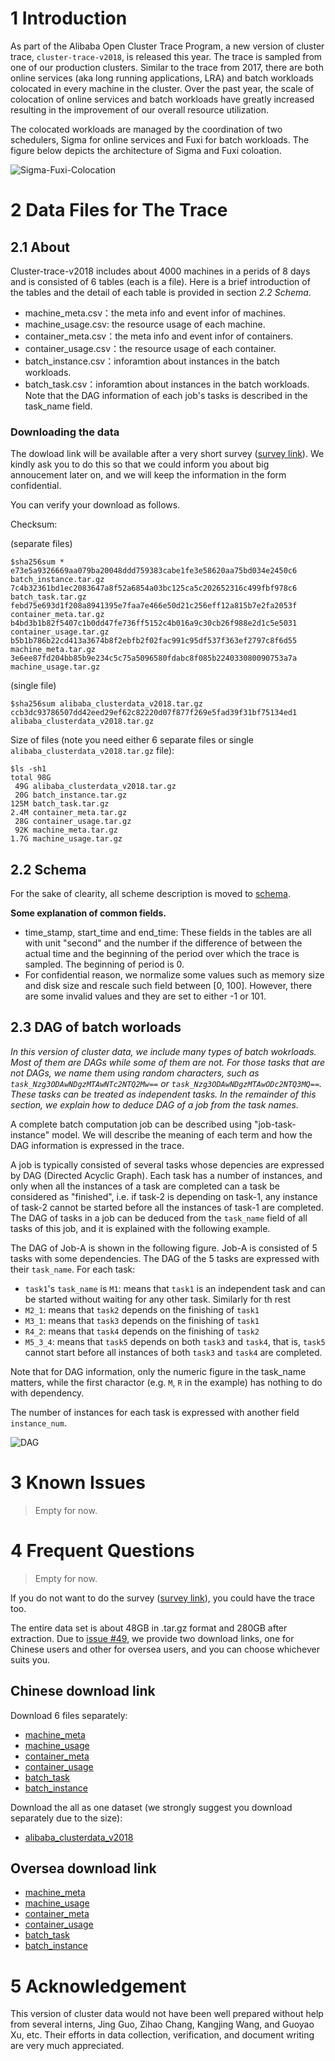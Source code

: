 
# 1 Introduction

As part of the Alibaba Open Cluster Trace Program, a new version of cluster trace, `cluster-trace-v2018`, is released this year. The trace is sampled from one of our production clusters. Similar to the trace from 2017, there are both online services (aka long running applications, LRA) and batch workloads colocated in every machine in the cluster. Over the past year, the scale of colocation of online services and batch workloads have greatly increased resulting in the improvement of our overall resource utilization.

The colocated workloads are managed by the coordination of two schedulers, Sigma for online services and Fuxi for batch workloads. The figure below depicts the architecture of Sigma and Fuxi coloation.

![Sigma-Fuxi-Colocation](./sigma-fuxi-collocation.jpg)

# 2 Data Files for The Trace

## 2.1 About

Cluster-trace-v2018 includes about 4000 machines in a perids of 8 days and is consisted of 6 tables (each is a file). Here is a brief introduction of the tables and the detail of each table is provided in section *2.2 Schema*.

* machine_meta.csv：the meta info and event infor of machines.
* machine_usage.csv: the resource usage of each machine.
* container_meta.csv：the meta info and event infor of containers.
* container_usage.csv：the resource usage of each container.
* batch_instance.csv：inforamtion about instances in the batch workloads.
* batch_task.csv：inforamtion about instances in the batch workloads. Note that the DAG information of each job's tasks is described in the task_name field.

### Downloading the data

The dowload link will be available after a very short survey ([survey link](http://alibabadeveloper.mikecrm.com/BdJtacN)). We kindly ask you to do this so that we could inform you about big annoucement later on, and we will keep the information in the form confidential.

You can verify your download as follows.

Checksum:

(separate files)
```
$sha256sum *
e73e5a9326669aa079ba20048ddd759383cabe1fe3e58620aa75bd034e2450c6  batch_instance.tar.gz
7c4b32361bd1ec2083647a8f52a6854a03bc125ca5c202652316c499fbf978c6  batch_task.tar.gz
febd75e693d1f208a8941395e7faa7e466e50d21c256eff12a815b7e2fa2053f  container_meta.tar.gz
b4bd3b1b82f5407c1b0dd47fe736ff5152c4b016a9c30cb26f988e2d1c5e5031  container_usage.tar.gz
b5b1b786b22cd413a3674b8f2ebfb2f02fac991c95df537f363ef2797c8f6d55  machine_meta.tar.gz
3e6ee87fd204bb85b9e234c5c75a5096580fdabc8f085b224033080090753a7a  machine_usage.tar.gz
```

(single file)
```
$sha256sum alibaba_clusterdata_v2018.tar.gz
ccb3dc93786507dd42eed29ef62c82220d07f877f269e5fad39f31bf75134ed1  alibaba_clusterdata_v2018.tar.gz
```

Size of files (note you need either 6 separate files or single `alibaba_clusterdata_v2018.tar.gz` file):
```
$ls -sh1
total 98G
 49G alibaba_clusterdata_v2018.tar.gz
 20G batch_instance.tar.gz
125M batch_task.tar.gz
2.4M container_meta.tar.gz
 28G container_usage.tar.gz
 92K machine_meta.tar.gz
1.7G machine_usage.tar.gz
```

## 2.2 Schema

For the sake of clearity, all scheme description is moved to [schema](./schema.txt).

**Some explanation of common fields.**

* time_stamp, start_time and end_time: These fields in the tables are all with unit "second" and the number if the difference of between the actual time and the beginning of the period over which the trace is sampled. The beginning of period is 0.
* For confidential reason, we normalize some values such as memory size and disk size and rescale such field between [0, 100]. However, there are some invalid values and they are set to either -1 or 101.

## 2.3 DAG of batch worloads

*In this version of cluster data, we include many types of batch wokrloads. Most of them are DAGs while some of them are not. For those tasks that are not DAGs, we name them using random characters, such as `task_Nzg3ODAwNDgzMTAwNTc2NTQ2Mw==` or `task_Nzg3ODAwNDgzMTAwODc2NTQ3MQ==`. These tasks can be treated as independent tasks. In the remainder of this section, we explain how to deduce DAG of a job from the task names.*

A complete batch computation job can be described using "job-task-instance" model. We will describe the meaning of each term and how the DAG information is expressed in the trace.

A job is typically consisted of several tasks whose depencies are expressed by DAG (Directed Acyclic Graph). Each task has a number of instances, and only when all the instances of a task are completed can a task be considered as "finished", i.e. if task-2 is depending on task-1, any instance of task-2 cannot be started before all the instances of task-1 are completed. The DAG of tasks in a job can be deduced from the `task_name` field of all tasks of this job, and it is explained with the following example.

The DAG of Job-A is shown in the following figure. Job-A is consisted of 5 tasks with some dependencies. The DAG of the 5 tasks are expressed with their `task_name`. For each task:

* `task1`'s `task_name` is `M1`: means that `task1` is an independent task and can be started without waiting for any other task. Similarly for th rest
* `M2_1`: means that `task2` depends on the finishing of `task1`
* `M3_1`: means that `task3` depends on the finishing of `task1`
* `R4_2`: means that `task4` depends on the finishing of `task2`
* `M5_3_4`: means that `task5` depends on both `task3` and `task4`, that is, `task5` cannot start before all instances of both `task3` and `task4` are completed.

Note that for DAG information, only the numeric figure in the task_name matters, while the first charactor (e.g. `M`, `R` in the example) has nothing to do with dependency.

The number of instances for each task is expressed with another field `instance_num`.

![DAG](./DAG.png)

# 3 Known Issues

> Empty for now.

# 4 Frequent Questions

> Empty for now.

If you do not want to do the survey ([survey link](http://alibabadeveloper.mikecrm.com/BdJtacN)), you could have the trace too.

The entire data set is about 48GB in .tar.gz format and 280GB after extraction. Due to [issue #49](https://github.com/alibaba/clusterdata/issues/49), we provide two download links, one for Chinese users and other for oversea users, and you can choose whichever suits you.

## Chinese download link

Download 6 files separately:

* [machine_meta](http://clusterdata2018pubcn.oss-cn-beijing.aliyuncs.com/machine_meta.tar.gz)
* [machine_usage](http://clusterdata2018pubcn.oss-cn-beijing.aliyuncs.com/machine_usage.tar.gz)
* [container_meta](http://clusterdata2018pubcn.oss-cn-beijing.aliyuncs.com/container_meta.tar.gz)
* [container_usage](http://clusterdata2018pubcn.oss-cn-beijing.aliyuncs.com/container_usage.tar.gz)
* [batch_task](http://clusterdata2018pubcn.oss-cn-beijing.aliyuncs.com/batch_task.tar.gz)
* [batch_instance](http://clusterdata2018pubcn.oss-cn-beijing.aliyuncs.com/batch_instance.tar.gz)

Download the all as one dataset (we strongly suggest you download separately due to the size):

* [alibaba_clusterdata_v2018](http://clusterdata2018pubcn.oss-cn-beijing.aliyuncs.com/alibaba_clusterdata2018.tar.gz)

## Oversea download link

* [machine_meta](http://clusterdata2018pubus.oss-us-west-1.aliyuncs.com/machine_meta.tar.gz)
* [machine_usage](http://clusterdata2018pubus.oss-us-west-1.aliyuncs.com/machine_usage.tar.gz)
* [container_meta](http://clusterdata2018pubus.oss-us-west-1.aliyuncs.com/container_meta.tar.gz)
* [container_usage](http://clusterdata2018pubus.oss-us-west-1.aliyuncs.com/container_usage.tar.gz)
* [batch_task](http://clusterdata2018pubus.oss-us-west-1.aliyuncs.com/batch_task.tar.gz)
* [batch_instance](http://clusterdata2018pubus.oss-us-west-1.aliyuncs.com/batch_instance.tar.gz)
  
# 5 Acknowledgement

This version of cluster data would not have been well prepared without help from several interns, Jing Guo, Zihao Chang, Kangjing Wang, and Guoyao Xu, etc. Their efforts in data collection, verification, and document writing are very much appreciated.
